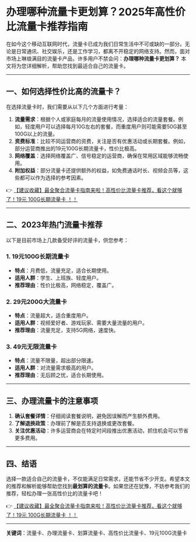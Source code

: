 # 办理哪种流量卡更划算？2025年高性价比流量卡推荐指南

在如今这个移动互联网时代，流量卡已成为我们日常生活中不可或缺的一部分。无论是日常通讯、社交娱乐，还是工作学习，都离不开稳定的网络支持。然而，面对市场上琳琅满目的流量卡产品，许多用户不禁会问：**办理哪种流量卡更划算？** 本文将为您详细解析，帮助您找到最适合自己的流量卡。

---

## 一、如何选择性价比高的流量卡？

在选择流量卡时，我们需要从以下几个方面进行考量：

1. **流量需求**：根据个人或家庭每月的流量使用情况，选择适合的流量套餐。例如，轻度用户可以选择每月10G左右的套餐，而重度用户则可能需要50G甚至100G以上的流量。
2. **资费标准**：比较不同运营商的资费，关注是否有优惠活动或长期套餐。例如，部分运营商推出的19元100G长期流量卡，性价比极高。
3. **网络覆盖**：选择网络覆盖广、信号稳定的运营商，确保在常用区域能够流畅使用。
4. **附加权益**：部分流量卡还提供额外的权益，如免费通话时长、视频会员等，这些都可以作为选择的参考因素。

👉 [【建议收藏】最全聚合流量卡指南来啦！高性价比流量卡推荐，看这个就够了！19元 100G长期流量卡 ！！](https://bit.ly/Liuliangka)

---

## 二、2023年热门流量卡推荐

以下是目前市场上几款备受好评的流量卡，供您参考：

### 1. **19元100G长期流量卡**
   - **特点**：月费低，流量充足，适合长期使用。
   - **适用人群**：学生、上班族、轻度用户。
   - **推荐理由**：性价比极高，网络稳定，覆盖广。

### 2. **29元200G大流量卡**
   - **特点**：流量超大，适合重度用户。
   - **适用人群**：视频爱好者、游戏玩家、需要大量流量的用户。
   - **推荐理由**：流量充足，支持5G网络，速度快。

### 3. **49元无限流量卡**
   - **特点**：流量不限量，超出部分限速。
   - **适用人群**：对流量需求极高的用户。
   - **推荐理由**：无后顾之忧，适合长期使用。

---

## 三、办理流量卡的注意事项

1. **确认套餐详情**：仔细阅读套餐说明，避免因误解而产生额外费用。
2. **了解退换政策**：办理前了解是否支持退换或更改套餐。
3. **关注优惠活动**：许多运营商会在特定时间段推出优惠活动，抓住机会可以节省更多费用。

---

## 四、结语

选择一款适合自己的流量卡，不仅能满足日常需求，还能节省不少开支。希望本文的推荐和解析能够帮助您找到**最划算的流量卡**。如果您还在犹豫，不妨参考我们的推荐，轻松办理一张高性价比的流量卡吧！

👉 [【建议收藏】最全聚合流量卡指南来啦！高性价比流量卡推荐，看这个就够了！19元 100G长期流量卡 ！！](https://bit.ly/Liuliangka)

---

**关键词**：流量卡、办理流量卡、划算流量卡、高性价比流量卡、19元100G流量卡